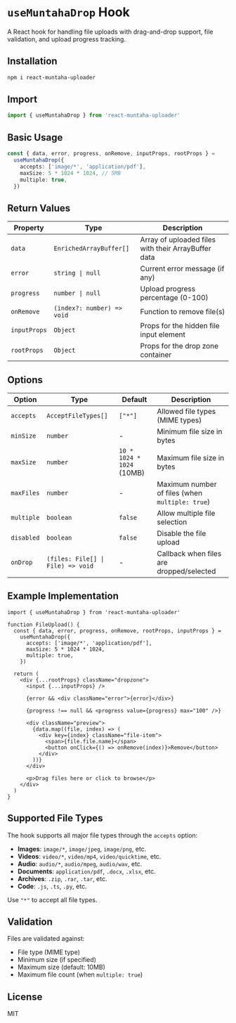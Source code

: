 # `useMuntahaDrop` Hook

A React hook for handling file uploads with drag-and-drop support, file validation, and upload progress tracking.

## Installation

```bash
npm i react-muntaha-uploader
```

## Import

```typescript
import { useMuntahaDrop } from 'react-muntaha-uploader'
```

## Basic Usage

```typescript
const { data, error, progress, onRemove, inputProps, rootProps } =
  useMuntahaDrop({
    accepts: ['image/*', 'application/pdf'],
    maxSize: 5 * 1024 * 1024, // 5MB
    multiple: true,
  })
```

## Return Values

| Property     | Type                       | Description                                         |
| ------------ | -------------------------- | --------------------------------------------------- |
| `data`       | `EnrichedArrayBuffer[]`    | Array of uploaded files with their ArrayBuffer data |
| `error`      | `string \| null`           | Current error message (if any)                      |
| `progress`   | `number \| null`           | Upload progress percentage (0-100)                  |
| `onRemove`   | `(index?: number) => void` | Function to remove file(s)                          |
| `inputProps` | `Object`                   | Props for the hidden file input element             |
| `rootProps`  | `Object`                   | Props for the drop zone container                   |

## Options

| Option     | Type                              | Default                   | Description                                     |
| ---------- | --------------------------------- | ------------------------- | ----------------------------------------------- |
| `accepts`  | `AcceptFileTypes[]`               | `["*"]`                   | Allowed file types (MIME types)                 |
| `minSize`  | `number`                          | -                         | Minimum file size in bytes                      |
| `maxSize`  | `number`                          | `10 * 1024 * 1024` (10MB) | Maximum file size in bytes                      |
| `maxFiles` | `number`                          | -                         | Maximum number of files (when `multiple: true`) |
| `multiple` | `boolean`                         | `false`                   | Allow multiple file selection                   |
| `disabled` | `boolean`                         | `false`                   | Disable the file upload                         |
| `onDrop`   | `(files: File[] \| File) => void` | -                         | Callback when files are dropped/selected        |

## Example Implementation

```tsx
import { useMuntahaDrop } from 'react-muntaha-uploader'

function FileUpload() {
  const { data, error, progress, onRemove, rootProps, inputProps } =
    useMuntahaDrop({
      accepts: ['image/*', 'application/pdf'],
      maxSize: 5 * 1024 * 1024,
      multiple: true,
    })

  return (
    <div {...rootProps} className="dropzone">
      <input {...inputProps} />

      {error && <div className="error">{error}</div>}

      {progress !== null && <progress value={progress} max="100" />}

      <div className="preview">
        {data.map((file, index) => (
          <div key={index} className="file-item">
            <span>{file.file.name}</span>
            <button onClick={() => onRemove(index)}>Remove</button>
          </div>
        ))}
      </div>

      <p>Drag files here or click to browse</p>
    </div>
  )
}
```

## Supported File Types

The hook supports all major file types through the `accepts` option:

- **Images**: `image/*`, `image/jpeg`, `image/png`, etc.
- **Videos**: `video/*`, `video/mp4`, `video/quicktime`, etc.
- **Audio**: `audio/*`, `audio/mpeg`, `audio/wav`, etc.
- **Documents**: `application/pdf`, `.docx`, `.xlsx`, etc.
- **Archives**: `.zip`, `.rar`, `.tar`, etc.
- **Code**: `.js`, `.ts`, `.py`, etc.

Use `"*"` to accept all file types.

## Validation

Files are validated against:

- File type (MIME type)
- Minimum size (if specified)
- Maximum size (default: 10MB)
- Maximum file count (when `multiple: true`)

## License

MIT
